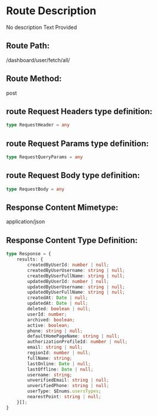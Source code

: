 <!-- --start-- /dashboard/user/fetch/all/ -->

# Route Description 
No description Text Provided

## Route Path: 
/dashboard/user/fetch/all/

## Route Method:
post




## route Request Headers type definition:
```ts
type RequestHeader = any
```

## route Request Params type definition:
```ts
type RequestQueryParams = any
```

## route Request Body type definition:
```ts
type RequestBody = any
```

## Response Content Mimetype: 
application/json

## Response Content Type Definition: 
```ts
type Response = {
    results: {
        createdByUserId: number | null;
        createdByUserUsername: string | null;
        createdByUserFullName: string | null;
        updatedByUserId: number | null;
        updatedByUserUsername: string | null;
        updatedByUserFullName: string | null;
        createdAt: Date | null;
        updatedAt: Date | null;
        deleted: boolean | null;
        userId: number;
        archived: boolean;
        active: boolean;
        phone: string | null;
        defaultHomePageName: string | null;
        authorizationProfileId: number | null;
        email: string | null;
        regionId: number | null;
        fullName: string;
        lastOnline: Date | null;
        lastOffline: Date | null;
        username: string;
        unverifiedEmail: string | null;
        unverifiedPhone: string | null;
        userType: $Enums.usersTypes;
        nearestPoint: string | null;
    }[];
}
```



<!-- --end-- /dashboard/user/fetch/all/ -->